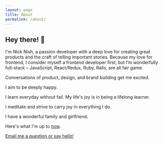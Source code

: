 ```yaml
---
layout: page
title: About
permalink: /about/
---
```


## Hey there! 👋

I'm Nick Nish, a passion developer with a deep love for creating great products and the craft of telling important stories. Because my love for frontend, I consider myself a frontend developer first, but I’m wonderfully full-stack – JavaScript, React/Redux, Ruby, Rails, are all fair game.

Conversations of product, design, and brand building get me excited.

I aim to be deeply happy.

I learn everyday without fail. My life's joy is in being a lifelong learner.

I meditate and strive to carry joy in everything I do.

I have a wonderful family and girlfriend.


Here's what I'm up to [now](/now).

[Email me a question or say hello!](mailto:nickjnish@gmail.com)
